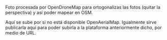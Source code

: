 Foto procesada por OpenDroneMap para ortogonalizas las fotos (quitar la perspectiva) y así poder mapear en OSM.

Aquí se sube por si no está disponible OpenAerialMap. Igualmente sirve publicarla aquí para poder subirla a la plataforma anteriormente dicho, por medio de URL.
